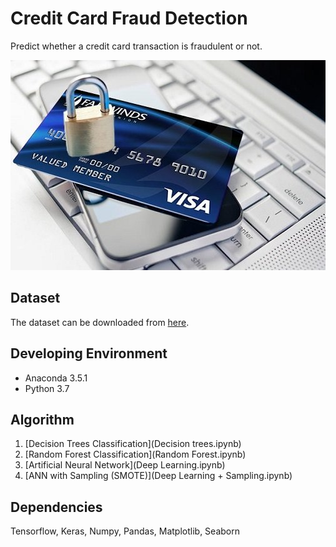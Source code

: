 # Credit Card Fraud Detection
Predict whether a credit card transaction is fraudulent or not.

![](Machine-Learning-fraud-detection-1.jpg)

## Dataset
The dataset can be downloaded from [here](https://drive.google.com/open?id=1HtmJjUU1S2X9Or8aPCCK9O5EefRna3cq).

## Developing Environment
* Anaconda 3.5.1
* Python 3.7

## Algorithm
1. [Decision Trees Classification](Decision trees.ipynb)
2. [Random Forest Classification](Random Forest.ipynb)
3. [Artificial Neural Network](Deep Learning.ipynb)
4. [ANN with Sampling (SMOTE)](Deep Learning + Sampling.ipynb)

## Dependencies
Tensorflow, Keras, Numpy, Pandas, Matplotlib, Seaborn
